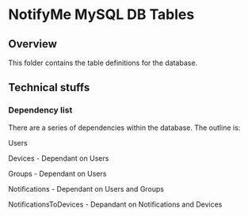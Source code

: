 # NotifyMe MySQL DB Tables

## Overview

This folder contains the table definitions for the database. 

## Technical stuffs

### Dependency list

There are a series of dependencies within the database. The outline is:

Users

Devices - Dependant on Users

Groups - Dependant on Users

Notifications - Dependant on Users and Groups

NotificationsToDevices - Depandant on Notifications and Devices

